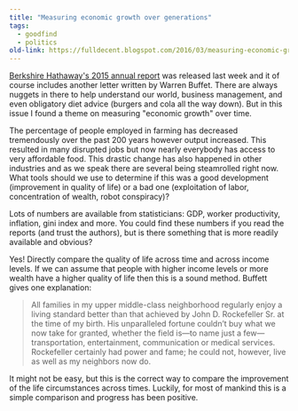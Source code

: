 ```yaml
---
title: "Measuring economic growth over generations"
tags: 
  - goodfind
  - politics	
old-link: https://fulldecent.blogspot.com/2016/03/measuring-economic-growth-over.html
---
```


[Berkshire Hathaway's 2015 annual report](https://berkshirehathaway.com/reports.html) was released last week and it of course includes another letter written by Warren Buffet. There are always nuggets in there to help understand our world, business management, and even obligatory diet advice (burgers and cola all the way down). But in this issue I found a theme on measuring "economic growth" over time.

The percentage of people employed in farming has decreased tremendously over the past 200 years however output increased. This resulted in many disrupted jobs but now nearly everybody has access to very affordable food. This drastic change has also happened in other industries and as we speak there are several being steamrolled right now. What tools should we use to determine if this was a good development (improvement in quality of life) or a bad one (exploitation of labor, concentration of wealth, robot conspiracy)?

Lots of numbers are available from statisticians: GDP, worker productivity, inflation, gini index and more. You could find these numbers if you read the reports (and trust the authors), but is there something that is more readily available and obvious?

Yes! Directly compare the quality of life across time and across income levels. If we can assume that people with higher income levels or more wealth have a higher quality of life then this is a sound method. Buffett gives one explanation:

> All families in my upper middle-class neighborhood regularly enjoy a living standard better than that achieved by John D. Rockefeller Sr. at the time of my birth. His unparalleled fortune couldn’t buy what we now take for granted, whether the field is—to name just a few—transportation, entertainment, communication or medical services. Rockefeller certainly had power and fame; he could not, however, live as well as my neighbors now do.

It might not be easy, but this is the correct way to compare the improvement of the life circumstances across times. Luckily, for most of mankind this is a simple comparison and progress has been positive.
